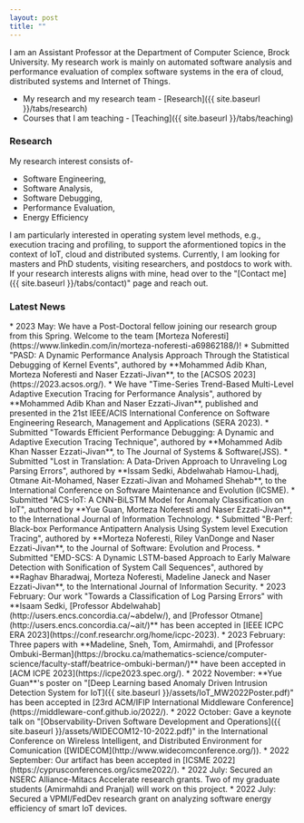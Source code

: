 ```yaml
---
layout: post
title: ""
---
```


I am an Assistant Professor at the Department of Computer Science, Brock University. My research work is mainly on automated software analysis and performance 
evaluation of complex software systems in the era of cloud, distributed systems and Internet of Things. 

* My research and my research team - [Research]({{ site.baseurl }}/tabs/research)
* Courses that I am teaching - [Teaching]({{ site.baseurl }}/tabs/teaching)

### Research
My research interest consists of-

* Software Engineering,
* Software Analysis,
* Software Debugging,
* Performance Evaluation,
* Energy Efficiency 

I am particularly interested in operating system level methods, e.g., execution tracing and profiling, to support the aformentioned topics in the context of IoT, cloud and distributed systems. Currently, I am looking for masters and PhD students, visiting researchers, and postdocs to work with. If your research interests aligns with mine, head over to the "[Contact me]({{ site.baseurl }}/tabs/contact)" page and reach out.

### Latest News
<p></p>
* 2023 May: We have a Post-Doctoral fellow joining our research group from this Spring. Welcome to the team [Morteza Noferesti](https://www.linkedin.com/in/morteza-noferesti-a69862188/)!
* Submitted "PASD: A Dynamic Performance Analysis Approach Through the Statistical Debugging of Kernel Events", authored by **Mohammed Adib Khan, Morteza Noferesti and Naser Ezzati-Jivan**, to the [ACSOS 2023](https://2023.acsos.org/).
* We have "Time-Series Trend-Based Multi-Level Adaptive Execution Tracing for Performance Analysis", authored by **Mohammed Adib Khan and Naser Ezzati-Jivan**, published and presented in the 21st IEEE/ACIS International Conference on Software Engineering Research, Management and Applications (SERA 2023).
* Submitted "Towards Efficient Performance Debugging: A Dynamic and Adaptive Execution Tracing Technique", authored by **Mohammed Adib Khan Nasser Ezzati-Jivan**, to The Journal of Systems & Software(JSS).
* Submitted "Lost in Translation: A Data-Driven Approach to Unraveling Log Parsing Errors", authored by **Issam Sedki, Abdelwahab Hamou-Lhadj, Otmane Ait-Mohamed, Naser Ezzati-Jivan and Mohamed Shehab**, to the International Conference on Software Maintenance and Evolution (ICSME).
* Submitted "ACS-IoT: A CNN-BiLSTM Model for Anomaly Classification on IoT", authored by **Yue Guan, Morteza Noferesti and Naser Ezzati-Jivan**, to the International Journal of Information Technology.
* Submitted "B-Perf: Black-box Performance Antipattern Analysis Using System level Execution Tracing", authored by **Morteza Noferesti, Riley VanDonge and Naser Ezzati-Jivan**, to the Journal of Software: Evolution and Process.
* Submitted "EMD-SCS: A Dynamic LSTM-based Approach to Early Malware Detection with Sonification of System Call Sequences", authored by **Raghav Bharadwaj, Morteza Noferesti, Madeline Janeck and Naser Ezzati-Jivan**, to the International Journal of Information Security.
* 2023 February: Our work "Towards a Classification of Log Parsing Errors" with **Isaam Sedki, [Professor Abdelwahab](http://users.encs.concordia.ca/~abdelw/), and [Professor Otmane](http://users.encs.concordia.ca/~ait/)** has been accepted in [IEEE ICPC ERA 2023](https://conf.researchr.org/home/icpc-2023).
* 2023 February: Three papers with **Madeline, Sneh, Tom, Amirmahdi, and [Professor Ombuki-Berman](https://brocku.ca/mathematics-science/computer-science/faculty-staff/beatrice-ombuki-berman/)** have been accepted in [ACM ICPE 2023](https://icpe2023.spec.org/).
* 2022 November: **Yue Guan**'s poster on "[Deep Learning based Anomaly Driven Intrusion Detection System for IoT]({{ site.baseurl }}/assets/IoT_MW2022Poster.pdf)" has been accepted in [23rd ACM/IFIP International Middleware Conference](https://middleware-conf.github.io/2022/).
* 2022 October: Gave a keynote talk on "[Observability-Driven Software Development and Operations]({{ site.baseurl }}/assets/WIDECOM12-10-2022.pdf)" in the International Conference on Wireless Intelligent, and Distributed Environment for Comunication ([WIDECOM](http://www.widecomconference.org/)).
* 2022 September: Our artifact has been accepted in [ICSME 2022](https://cyprusconferences.org/icsme2022/).
<!-- * Our joint grant proposal with NOTL Museum  has been funded by VPMI/FedDev. **We are looking for motivated undergrad students to help in this project.** [Apply if you are interested.]({{ site.baseurl }}/tabs/contact)
* Gave an interview about our Canada games project. You can read about it [here](https://brocku.ca/brock-news/2022/05/canada-games-teaching-spotlight-computer-science-students-developing-canada-games-chatbot/).
* 2022 August: **I have a post-doc position opening in my group.** [Apply if you are interested.](https://brocku.wd3.myworkdayjobs.com/en-US/brocku_careers/job/Post-Doctoral-Fellow-in-Software-Engineering--Department-of-Computer-Science_JR-1013576) -->
* 2022 July: Secured an NSERC Alliance-Mitacs Accelerate research grants. Two of my graduate students (Amirmahdi and Pranjal) will work on this project.
* 2022 July: Secured a VPMI/FedDev research grant on analyzing software energy efficiency of smart IoT devices.
